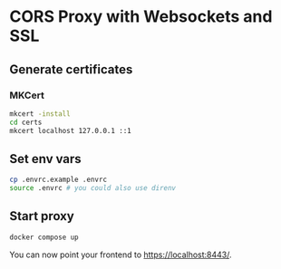 # CORS Proxy with Websockets and SSL

## Generate certificates

### MKCert

```bash
mkcert -install
cd certs
mkcert localhost 127.0.0.1 ::1
```

## Set env vars

```bash
cp .envrc.example .envrc
source .envrc # you could also use direnv
```

## Start proxy

```bash
docker compose up
```

You can now point your frontend to [https://localhost:8443/](https://localhost:8443/).
